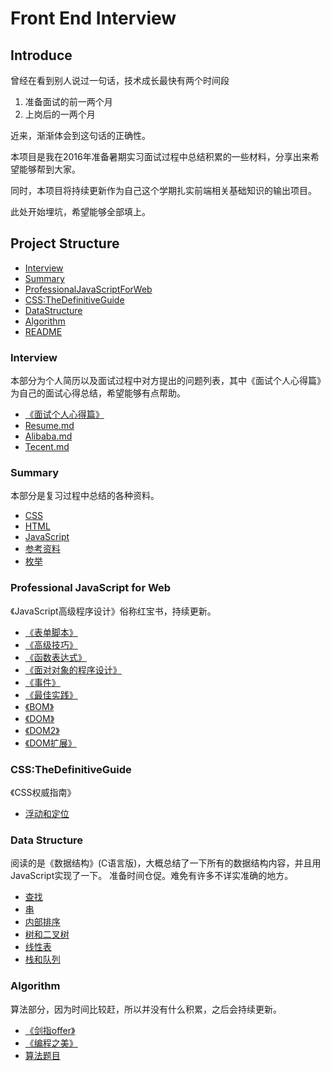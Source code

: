 # Front End Interview

## Introduce

曾经在看到别人说过一句话，技术成长最快有两个时间段

1. 准备面试的前一两个月
2. 上岗后的一两个月

近来，渐渐体会到这句话的正确性。

本项目是我在2016年准备暑期实习面试过程中总结积累的一些材料，分享出来希望能够帮到大家。

同时，本项目将持续更新作为自己这个学期扎实前端相关基础知识的输出项目。

此处开始埋坑，希望能够全部填上。

## Project Structure

- [Interview](https://github.com/WilsonLiu95/FrontEndInterview/tree/master/Interview)
- [Summary](https://github.com/WilsonLiu95/FrontEndInterview/tree/master/Summary)
- [ProfessionalJavaScriptForWeb](https://github.com/WilsonLiu95/FrontEndInterview/blob/master/ProfessionalJavaScriptForWeb/)
- [CSS:TheDefinitiveGuide](https://github.com/WilsonLiu95/FrontEndInterview/blob/master/CSS:TheDefinitiveGuide/)
- [DataStructure](https://github.com/WilsonLiu95/FrontEndInterview/tree/master/DataStructure)
- [Algorithm](https://github.com/WilsonLiu95/FrontEndInterview/tree/master/Algorithm)
- [README](https://github.com/WilsonLiu95/FrontEndInterview/blob/master/README.md)

### Interview

本部分为个人简历以及面试过程中对方提出的问题列表，其中《面试个人心得篇》为自己的面试心得总结，希望能够有点帮助。

- [《面试个人心得篇》](https://github.com/WilsonLiu95/FrontEndInterview/blob/master/Interview/《面试个人心得篇》.md)
- [Resume.md](https://github.com/WilsonLiu95/FrontEndInterview/blob/master/Interview/Resume.md)
- [Alibaba.md](https://github.com/WilsonLiu95/FrontEndInterview/blob/master/Interview/Alibaba.md)
- [Tecent.md](https://github.com/WilsonLiu95/FrontEndInterview/blob/master/Interview/Tecent.md)

### Summary

本部分是复习过程中总结的各种资料。

- [CSS](https://github.com/WilsonLiu95/FrontEndInterview/blob/master/Summary/CSS.md)
- [HTML](https://github.com/WilsonLiu95/FrontEndInterview/blob/master/Summary/HTML.md)
- [JavaScript](https://github.com/WilsonLiu95/FrontEndInterview/blob/master/Summary/JavaScript.md)
- [参考资料](https://github.com/WilsonLiu95/FrontEndInterview/blob/master/Summary/.参考资料.md)
- [枚举](https://github.com/WilsonLiu95/FrontEndInterview/blob/master/Summary/枚举.md)


### Professional JavaScript for Web

《JavaScript高级程序设计》俗称红宝书，持续更新。

- [《表单脚本》](https://github.com/WilsonLiu95/FrontEndInterview/blob/master/ProfessionalJavaScriptForWeb/《表单脚本》.md)
- [《高级技巧》](https://github.com/WilsonLiu95/FrontEndInterview/blob/master/ProfessionalJavaScriptForWeb/《高级技巧》.md)
- [《函数表达式》](https://github.com/WilsonLiu95/FrontEndInterview/blob/master/ProfessionalJavaScriptForWeb/《函数表达式》.md)
- [《面对对象的程序设计》](https://github.com/WilsonLiu95/FrontEndInterview/blob/master/ProfessionalJavaScriptForWeb/《面对对象的程序设计》.md)
- [《事件》](https://github.com/WilsonLiu95/FrontEndInterview/blob/master/ProfessionalJavaScriptForWeb/《事件》.md)
- [《最佳实践》](https://github.com/WilsonLiu95/FrontEndInterview/blob/master/ProfessionalJavaScriptForWeb/《最佳实践》.md)
- [《BOM》](https://github.com/WilsonLiu95/blob/master/ProfessionalJavaScriptForWeb//blob/master/ProfessionalJavaScriptForWeb/《BOM》.md)
- [《DOM》](https://github.com/WilsonLiu95/FrontEndInterview/blob/master/ProfessionalJavaScriptForWeb/《DOM》.md)
- [《DOM2》](https://github.com/WilsonLiu95/FrontEndInterview/blob/master/ProfessionalJavaScriptForWeb/《DOM2》.md)
- [《DOM扩展》](https://github.com/WilsonLiu95/FrontEndInterview/blob/master/ProfessionalJavaScriptForWeb/《DOM扩展》.md)

### CSS:TheDefinitiveGuide

《CSS权威指南》

- [浮动和定位](https://github.com/WilsonLiu95/FrontEndInterview/blob/master/CSS:TheDefinitiveGuide/《浮动和定位》.md)

### Data Structure

阅读的是《数据结构》(C语言版)，大概总结了一下所有的数据结构内容，并且用JavaScript实现了一下。 准备时间仓促。难免有许多不详实准确的地方。

- [查找](https://github.com/WilsonLiu95/FrontEndInterview/blob/master/DataStructure/《查找》.md)
- [串](https://github.com/WilsonLiu95/FrontEndInterview/blob/master/DataStructure/《串》.md)
- [内部排序](https://github.com/WilsonLiu95/FrontEndInterview/blob/master/DataStructure/《内部排序》.md)
- [树和二叉树](https://github.com/WilsonLiu95/FrontEndInterview/blob/master/DataStructure/《树和二叉树》.md)
- [线性表](https://github.com/WilsonLiu95/FrontEndInterview/blob/master/DataStructure/《线性表》.md)
- [栈和队列](https://github.com/WilsonLiu95/FrontEndInterview/blob/master/DataStructure/《栈和队列》.md)

### Algorithm

算法部分，因为时间比较赶，所以并没有什么积累，之后会持续更新。

- [《剑指offer》](https://github.com/WilsonLiu95/FrontEndInterview/tree/master/Algorithm/《剑指offer》)
- [《编程之美》](https://github.com/WilsonLiu95/FrontEndInterview/tree/master/Algorithm/《编程之美》)
-  [算法题目](https://github.com/WilsonLiu95/FrontEndInterview/tree/master/Algorithm/算法题目)
